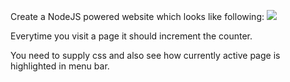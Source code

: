 Create a NodeJS powered website which looks like following:
![](https://i.imgur.com/VRa8w6R.png)


Everytime you visit a page it should increment the counter.

You need to supply css and also see how currently active page is highlighted in menu bar.